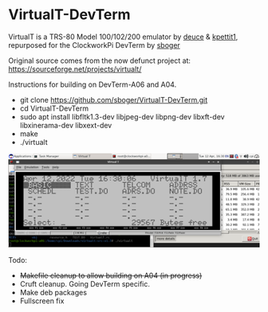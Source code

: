 # VirtualT-DevTerm
VirtualT is a TRS-80 Model 100/102/200 emulator by [deuce](https://sourceforge.net/u/deuce/profile/) & [kpettit1](https://sourceforge.net/u/kpettit1/profile/), repurposed for the ClockworkPi DevTerm by [sboger](https://github.com/sboger)

Original source comes from the now defunct project at: https://sourceforge.net/projects/virtualt/

Instructions for building on DevTerm-A06 and A04.

* git clone https://github.com/sboger/VirtualT-DevTerm.git
* cd VirtualT-DevTerm 
* sudo apt install libfltk1.3-dev libjpeg-dev libpng-dev libxft-dev libxinerama-dev libxext-dev
* make
* ./virtualt

![Screenshot](/doc/Screenshot_2022-04-12_16-30-12.png)



Todo:
* ~~Makefile cleanup to allow building on A04 (in progress)~~
* Cruft cleanup. Going DevTerm specific.
* Make deb packages
* Fullscreen fix
